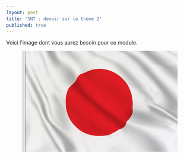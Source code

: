 ```yaml
---
layout: post
title: 'SNT : devoir sur le thème 2'
published: true
---
```




Voici l'image dont vous aurez besoin pour ce module.




<center>
	      <img class="avatar-img" src="/japan.jpg" />
</center>

